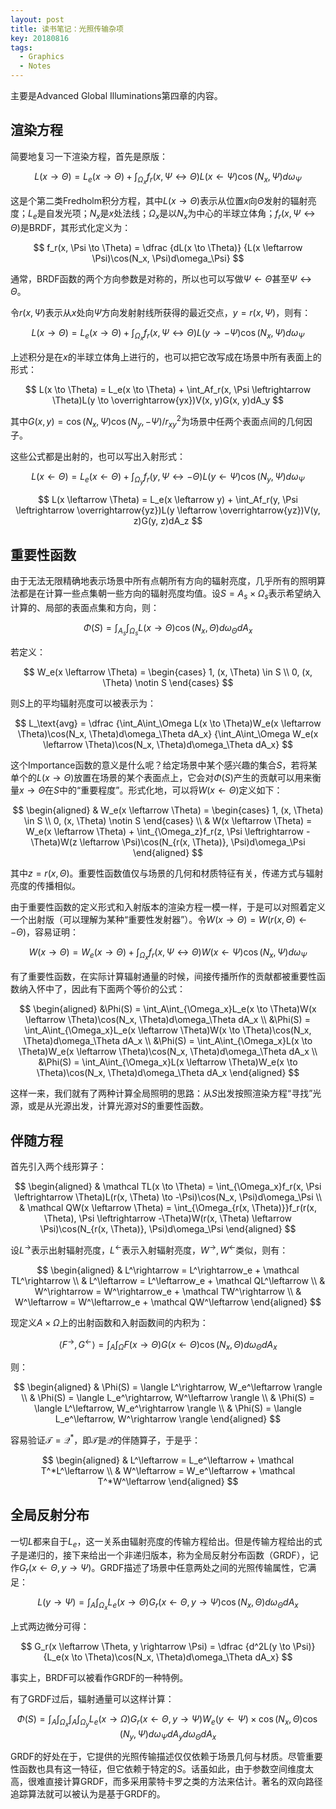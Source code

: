 ```yaml
---
layout: post
title: 读书笔记：光照传输杂项
key: 20180816
tags:
  - Graphics
  - Notes
---
```


主要是Advanced Global Illuminations第四章的内容。

<!--more-->

## 渲染方程

简要地复习一下渲染方程，首先是原版：

$$
L(x \to \Theta) = L_e(x \to \Theta) + \int_{\Omega_x}f_r(x, \Psi \leftrightarrow \Theta)L(x \leftarrow \Psi)\cos(N_x, \Psi)d\omega_\Psi
$$

这是个第二类Fredholm积分方程，其中$L(x \to \Theta)$表示从位置$x$向$\Theta$发射的辐射亮度；$L_e$是自发光项；$N_x$是$x$处法线；$\Omega_x$是以$N_x$为中心的半球立体角；$f_r(x, \Psi \leftrightarrow \Theta)$是BRDF，其形式化定义为：

$$
f_r(x, \Psi \to \Theta) =
\dfrac
{dL(x \to \Theta)}
{L(x \leftarrow \Psi)\cos(N_x, \Psi)d\omega_\Psi}
$$

通常，BRDF函数的两个方向参数是对称的，所以也可以写做$\Psi \leftarrow \Theta$甚至$\Psi \leftrightarrow \Theta$。

令$r(x, \Psi)$表示从$x$处向$\Psi$方向发射射线所获得的最近交点，$y = r(x, \Psi)$，则有：

$$
L(x \to \Theta) = L_e(x \to \Theta) + \int_{\Omega_x}f_r(x, \Psi \leftrightarrow \Theta)L(y \to -\Psi)\cos(N_x, \Psi)d\omega_\Psi
$$

上述积分是在$x$的半球立体角上进行的，也可以把它改写成在场景中所有表面上的形式：

$$
L(x \to \Theta) = L_e(x \to \Theta) + \int_Af_r(x, \Psi \leftrightarrow \Theta)L(y \to \overrightarrow{yx})V(x, y)G(x, y)dA_y
$$

其中$G(x, y) = \cos(N_x, \Psi)\cos(N_y, -\Psi)/r^2_{xy}$为场景中任两个表面点间的几何因子。

这些公式都是出射的，也可以写出入射形式：

$$
L(x \leftarrow \Theta) = L_e(x \leftarrow \Theta) + \int_{\Omega_y}f_r(y, \Psi \leftrightarrow -\Theta)L(y \leftarrow \Psi)\cos(N_y, \Psi)d\omega_\Psi
$$

$$
L(x \leftarrow \Theta) = L_e(x \leftarrow y) + \int_Af_r(y, \Psi \leftrightarrow \overrightarrow{yz})L(y \leftarrow \overrightarrow{yz})V(y, z)G(y, z)dA_z
$$

## 重要性函数

由于无法无限精确地表示场景中所有点朝所有方向的辐射亮度，几乎所有的照明算法都是在计算一些点集朝一些方向的辐射亮度均值。设$S = A_s \times \Omega_s$表示希望纳入计算的、局部的表面点集和方向，则：

$$
\Phi(S) = \int_{A_s}\int_{\Omega_s}L(x \to \Theta)\cos(N_x, \Theta)d\omega_\Theta dA_x
$$

若定义：

$$
W_e(x \leftarrow \Theta) = \begin{cases}
1, (x, \Theta) \in S \\
0, (x, \Theta) \notin S
\end{cases}
$$

则$S$上的平均辐射亮度可以被表示为：

$$
L_\text{avg} = \dfrac
{\int_A\int_\Omega L(x \to \Theta)W_e(x \leftarrow \Theta)\cos(N_x, \Theta)d\omega_\Theta dA_x}
{\int_A\int_\Omega W_e(x \leftarrow \Theta)\cos(N_x, \Theta)d\omega_\Theta dA_x}
$$

这个Importance函数的意义是什么呢？给定场景中某个感兴趣的集合$S$，若将某单个的$L(x \to \Theta)$放置在场景的某个表面点上，它会对$\Phi(S)$产生的贡献可以用来衡量$x \to \Theta$在$S$中的“重要程度”。形式化地，可以将$W(x \leftarrow \Theta)$定义如下：

$$
\begin{aligned}
& W_e(x \leftarrow \Theta) = \begin{cases}
1, (x, \Theta) \in S \\
0, (x, \Theta) \notin S
\end{cases} \\
& W(x \leftarrow \Theta) = W_e(x \leftarrow \Theta) + \int_{\Omega_z}f_r(z, \Psi \leftrightarrow -\Theta)W(z \leftarrow \Psi)\cos(N_{r(x, \Theta)}, \Psi)d\omega_\Psi
\end{aligned}
$$

其中$z = r(x, \Theta)$。重要性函数值仅与场景的几何和材质特征有关，传递方式与辐射亮度的传播相似。

由于重要性函数的定义形式和入射版本的渲染方程一模一样，于是可以对照着定义一个出射版（可以理解为某种“重要性发射器”）。令$W(x \to \Theta) = W(r(x, \Theta) \leftarrow -\Theta)$，容易证明：

$$
W(x \to \Theta) = W_e(x \to \Theta) + \int_{\Omega_x}f_r(x, \Psi \leftrightarrow \Theta)W(x \leftarrow \Psi)\cos(N_x, \Psi)d\omega_\Psi
$$

有了重要性函数，在实际计算辐射通量的时候，间接传播所作的贡献都被重要性函数纳入怀中了，因此有下面两个等价的公式：

$$
\begin{aligned}
&\Phi(S) = \int_A\int_{\Omega_x}L_e(x \to \Theta)W(x \leftarrow \Theta)\cos(N_x, \Theta)d\omega_\Theta dA_x \\
&\Phi(S) = \int_A\int_{\Omega_x}L_e(x \leftarrow \Theta)W(x \to \Theta)\cos(N_x, \Theta)d\omega_\Theta dA_x \\
&\Phi(S) = \int_A\int_{\Omega_x}L(x \to \Theta)W_e(x \leftarrow \Theta)\cos(N_x, \Theta)d\omega_\Theta dA_x \\
&\Phi(S) = \int_A\int_{\Omega_x}L(x \leftarrow \Theta)W_e(x \to \Theta)\cos(N_x, \Theta)d\omega_\Theta dA_x
\end{aligned}
$$

这样一来，我们就有了两种计算全局照明的思路：从$S$出发按照渲染方程“寻找”光源，或是从光源出发，计算光源对$S$的重要性函数。

## 伴随方程

首先引入两个线形算子：

$$
\begin{aligned}
& \mathcal TL(x \to \Theta) = \int_{\Omega_x}f_r(x, \Psi \leftrightarrow \Theta)L(r(x, \Theta) \to -\Psi)\cos(N_x, \Psi)d\omega_\Psi \\
& \mathcal QW(x \leftarrow \Theta) = \int_{\Omega_{r(x, \Theta)}}f_r(r(x, \Theta), \Psi \leftrightarrow -\Theta)W(r(x, \Theta) \leftarrow \Psi)\cos(N_{r(x, \Theta)}, \Psi)d\omega_\Psi
\end{aligned}
$$

设$L^\rightarrow$表示出射辐射亮度，$L^\leftarrow$表示入射辐射亮度，$W^\rightarrow, W^\leftarrow$类似，则有：

$$
\begin{aligned}
& L^\rightarrow = L^\rightarrow_e + \mathcal TL^\rightarrow \\
& L^\leftarrow = L^\leftarrow_e + \mathcal QL^\leftarrow \\
& W^\rightarrow = W^\rightarrow_e + \mathcal TW^\rightarrow \\
& W^\leftarrow = W^\leftarrow_e + \mathcal QW^\leftarrow
\end{aligned}
$$

现定义$A \times \Omega$上的出射函数和入射函数间的内积为：

$$
\langle F^\rightarrow, G^\leftarrow \rangle = \int_A\int_\Omega F(x \to \Theta)G(x \leftarrow \Theta)\cos(N_x, \Theta)d\omega_\Theta dA_x
$$

则：

$$
\begin{aligned}
& \Phi(S) = \langle L^\rightarrow, W_e^\leftarrow \rangle \\
& \Phi(S) = \langle L_e^\rightarrow, W^\leftarrow \rangle \\
& \Phi(S) = \langle L^\leftarrow, W_e^\rightarrow \rangle \\
& \Phi(S) = \langle L_e^\leftarrow, W^\rightarrow \rangle
\end{aligned}
$$

容易验证$\mathcal T = \mathcal Q^*$，即$\mathcal T$是$\mathcal Q$的伴随算子，于是乎：

$$
\begin{aligned}
& L^\leftarrow = L_e^\leftarrow + \mathcal T^*L^\leftarrow \\
& W^\leftarrow = W_e^\leftarrow + \mathcal T^*W^\leftarrow
\end{aligned}
$$

## 全局反射分布

一切$L$都来自于$L_e$，这一关系由辐射亮度的传输方程给出。但是传输方程给出的式子是递归的，接下来给出一个非递归版本，称为全局反射分布函数（GRDF），记作$G_r(x\leftarrow\Theta, y\rightarrow\Psi)$。GRDF描述了场景中任意两处之间的光照传输属性，它满足：

$$
L(y \to \Psi) = \int_A\int_{\Omega_x}L_e(x \to \Theta)G_r(x \leftarrow \Theta, y \to \Psi)\cos(N_x, \Theta)d\omega_\Theta dA_x
$$

上式两边微分可得：

$$
G_r(x \leftarrow \Theta, y \rightarrow \Psi) =
\dfrac
{d^2L(y \to \Psi)}
{L_e(x \to \Theta)\cos(N_x, \Theta)d\omega_\Theta dA_x}
$$

事实上，BRDF可以被看作GRDF的一种特例。

有了GRDF过后，辐射通量可以这样计算：

$$
\Phi(S) = \int_A\int_{\Omega_x}\int_A\int_{\Omega_y}L_e(x \to \Omega)G_r(x \leftarrow \Theta, y \to \Psi)W_e(y \leftarrow \Psi)\times\cos(N_x, \Theta)\cos(N_y, \Psi)d\omega_\Psi dA_yd\omega_\Theta dA_x
$$

GRDF的好处在于，它提供的光照传输描述仅仅依赖于场景几何与材质。尽管重要性函数也具有这一特征，但它依赖于特定的$S$。话虽如此，由于参数空间维度太高，很难直接计算GRDF，而多采用蒙特卡罗之类的方法来估计。著名的双向路径追踪算法就可以被认为是基于GRDF的。
